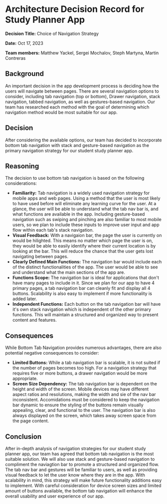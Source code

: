 # Architecture Decision Record for Study Planner App
**Decision Title:** Choice of Navigation Strategy

**Date:** Oct 17, 2023

**Team members:** Matthew Yackel, Sergei Mochalov, Steph Martyna, Martin Contreras

## Background
An important decision in the app development process is deciding how the users will navigate between pages. There are several navigation options to consider, including tab navigation (top or bottom), Drawer navigation, stack navigation, tabbed navigation, as well as gestures-based navigation. Our team has researched each method with the goal of determining which navigation method would be most suitable for our app. 

## Decision
After considering the available options, our team has decided to incorporate bottom tab navigation with stack and gesture-based navigation as the primary navigation strategy for our student study planner app.

## Reasoning 
The decision to use bottom tab navigation is based on the following considerations: 
- **Familiarity:** Tab navigation is a widely used navigation strategy for mobile apps and web pages. Using a method that the user is most likely to have used before will eliminate any learning curve for the user. At a glance, the user will be able to understand what the tab nav bar is, and what functions are available in the app. Including gesture-based navigation such as swiping and pinching are also familiar to most mobile users, so we plan to include these inputs to improve user input and app flow within each tab's stack navigation. 
- **Visual Feedback:** With a navigaion bar, the page the user is currently on would be hilighted. This means no matter which page the user is on, they would be able to easily identify where their current location is by looking at the bar. This will reduce the chance that the user gets lost navigating between pages. 
- **Clearly Defined Main Functions:** The navigation bar would include each of the distinct functionalities of the app. The user would be able to see and understand what the main sections of the app are. 
- **Functions Scope:** The navigation bar is ideal for applications that don't have many pages to include in it. Since we plan for our app to have 4 primary pages, a tab navigation bar can cleanly fit and display all 4 buttons. Scalability is also easy to implement if more functionality is added later. 
- **Independent Functions:** Each button on the tab navigation bar will have it's own stack navigation which is independent of the other primary functions. This will maintain a structured and organized way to present content and features. 

## Consequences
While Bottom Tab Navigation provides numerous advantages, there are also potential negative consequences to consider: 
- **Limited Buttons:** While a tab navigation bar is scalable, it is not suited if the number of pages becomes too high. For a navigation strategy that requires five or more buttons, a drawer navigation would be more appropriate. 
- **Screen Size Dependency:** The tab navigation bar is dependent on the height and width of the screen. Mobile devices may have different aspect ratios and resolutions, making the width and sie of the nav bar inconsistent. Accomidations must be considered to keep the navigation bar dynamic to ensure the styling of the buttons remain visually appealing, clear, and functional to the user. The navigation bar is also always displayed on the screen, which takes away screen space from the page content. 

## Conclusion
After in-depth analysis of navigation strategies for our student study planner app, our team has agreed that bottom tab navigation is the most suitable solution. We will also use stack and gesture-based navigation to compliment the naviagtion bar to promote a structured and organized flow. The tab nav bar and gestures will be familiar to users, as well as providing visual feedback to let the user know where they are in the app. With scalability in mind, this strategy will make future functionality additions easy to implement. With careful consideration for device screen sizes and limited amount of buttons available, the bottom tab navigation will enhance the overall usability and user experience of our app. 
